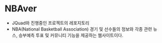 # NBAver

- JQuad와 진행중인 프로젝트의 레포지토리
- NBA(National Basketball Association) 경기 및 선수들의 정보와 각종 관련 뉴스, 승부예측 투표 및 커뮤니티 기능을 제공하는 웹사이트이다. 

